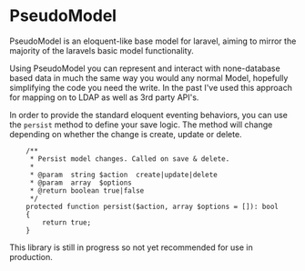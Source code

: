 # PseudoModel

PseudoModel is an eloquent-like base model for laravel, aiming to mirror the majority of the laravels basic model functionality. 

Using PseudoModel you can represent and interact with none-database based data in much the same way you would any normal Model, hopefully simplifying the code you need the write. In the past I've used this approach for mapping on to LDAP as well as 3rd party API's.

In order to provide the standard eloquent eventing behaviors, you can use the `persist` method to define your save logic. The method will change depending on whether the change is create, update or delete.


```
    /**
     * Persist model changes. Called on save & delete.
     *
     * @param  string $action  create|update|delete
     * @param  array  $options
     * @return boolean true|false
     */
    protected function persist($action, array $options = []): bool
    {
        return true;
    }

```

This library is still in progress so not yet recommended for use in production.

